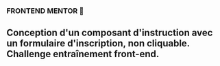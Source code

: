 ### FRONTEND MENTOR 🚀

## Conception d'un composant d'instruction avec un formulaire d'inscription, non cliquable. Challenge entraînement front-end. 
